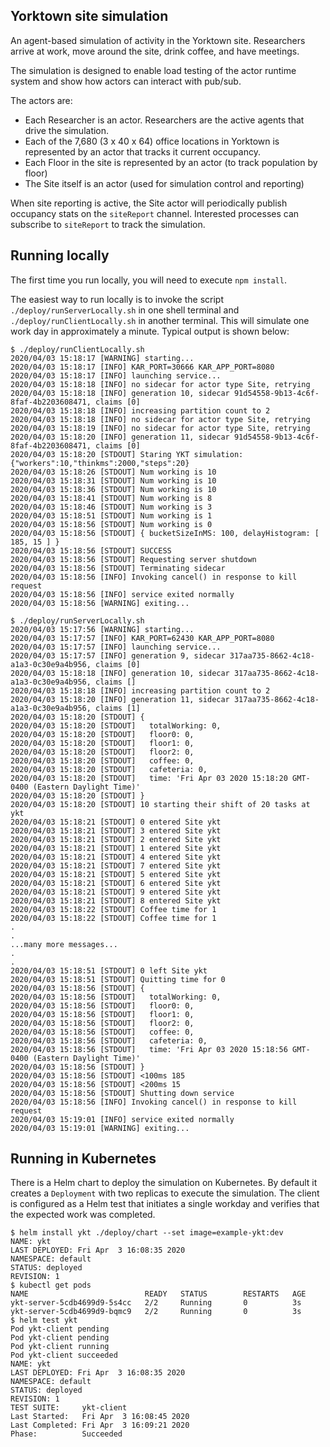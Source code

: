 ## Yorktown site simulation

An agent-based simulation of activity in the Yorktown site.  Researchers
arrive at work, move around the site, drink coffee, and have meetings.

The simulation is designed to enable load testing of the actor runtime
system and show how actors can interact with pub/sub.

The actors are:
+ Each Researcher is an actor. Researchers are the active agents that drive the simulation.
+ Each of the 7,680 (3 x 40 x 64) office locations in Yorktown is represented by an actor that tracks it current occupancy.
+ Each Floor in the site is represented by an actor (to track population by floor)
+ The Site itself is an actor (used for simulation control and reporting)

When site reporting is active, the Site actor will periodically
publish occupancy stats on the `siteReport` channel.  Interested
processes can subscribe to `siteReport` to track the simulation.

## Running locally

The first time you run locally, you will need to execute `npm install`.

The easiest way to run locally is to invoke the script `./deploy/runServerLocally.sh` in one shell terminal and `./deploy/runClientLocally.sh` in another terminal. This will simulate one work day in approximately a minute.  Typical output is shown below:
```
$ ./deploy/runClientLocally.sh
2020/04/03 15:18:17 [WARNING] starting...
2020/04/03 15:18:17 [INFO] KAR_PORT=30666 KAR_APP_PORT=8080
2020/04/03 15:18:17 [INFO] launching service...
2020/04/03 15:18:18 [INFO] no sidecar for actor type Site, retrying
2020/04/03 15:18:18 [INFO] generation 10, sidecar 91d54558-9b13-4c6f-8faf-4b2203608471, claims [0]
2020/04/03 15:18:18 [INFO] increasing partition count to 2
2020/04/03 15:18:18 [INFO] no sidecar for actor type Site, retrying
2020/04/03 15:18:19 [INFO] no sidecar for actor type Site, retrying
2020/04/03 15:18:20 [INFO] generation 11, sidecar 91d54558-9b13-4c6f-8faf-4b2203608471, claims [0]
2020/04/03 15:18:20 [STDOUT] Staring YKT simulation: {"workers":10,"thinkms":2000,"steps":20}
2020/04/03 15:18:26 [STDOUT] Num working is 10
2020/04/03 15:18:31 [STDOUT] Num working is 10
2020/04/03 15:18:36 [STDOUT] Num working is 10
2020/04/03 15:18:41 [STDOUT] Num working is 8
2020/04/03 15:18:46 [STDOUT] Num working is 3
2020/04/03 15:18:51 [STDOUT] Num working is 1
2020/04/03 15:18:56 [STDOUT] Num working is 0
2020/04/03 15:18:56 [STDOUT] { bucketSizeInMS: 100, delayHistogram: [ 185, 15 ] }
2020/04/03 15:18:56 [STDOUT] SUCCESS
2020/04/03 15:18:56 [STDOUT] Requesting server shutdown
2020/04/03 15:18:56 [STDOUT] Terminating sidecar
2020/04/03 15:18:56 [INFO] Invoking cancel() in response to kill request
2020/04/03 15:18:56 [INFO] service exited normally
2020/04/03 15:18:56 [WARNING] exiting...
```

```
$ ./deploy/runServerLocally.sh
2020/04/03 15:17:56 [WARNING] starting...
2020/04/03 15:17:57 [INFO] KAR_PORT=62430 KAR_APP_PORT=8080
2020/04/03 15:17:57 [INFO] launching service...
2020/04/03 15:17:57 [INFO] generation 9, sidecar 317aa735-8662-4c18-a1a3-0c30e9a4b956, claims [0]
2020/04/03 15:18:18 [INFO] generation 10, sidecar 317aa735-8662-4c18-a1a3-0c30e9a4b956, claims []
2020/04/03 15:18:18 [INFO] increasing partition count to 2
2020/04/03 15:18:20 [INFO] generation 11, sidecar 317aa735-8662-4c18-a1a3-0c30e9a4b956, claims [1]
2020/04/03 15:18:20 [STDOUT] {
2020/04/03 15:18:20 [STDOUT]   totalWorking: 0,
2020/04/03 15:18:20 [STDOUT]   floor0: 0,
2020/04/03 15:18:20 [STDOUT]   floor1: 0,
2020/04/03 15:18:20 [STDOUT]   floor2: 0,
2020/04/03 15:18:20 [STDOUT]   coffee: 0,
2020/04/03 15:18:20 [STDOUT]   cafeteria: 0,
2020/04/03 15:18:20 [STDOUT]   time: 'Fri Apr 03 2020 15:18:20 GMT-0400 (Eastern Daylight Time)'
2020/04/03 15:18:20 [STDOUT] }
2020/04/03 15:18:20 [STDOUT] 10 starting their shift of 20 tasks at ykt
2020/04/03 15:18:21 [STDOUT] 0 entered Site ykt
2020/04/03 15:18:21 [STDOUT] 3 entered Site ykt
2020/04/03 15:18:21 [STDOUT] 2 entered Site ykt
2020/04/03 15:18:21 [STDOUT] 1 entered Site ykt
2020/04/03 15:18:21 [STDOUT] 4 entered Site ykt
2020/04/03 15:18:21 [STDOUT] 7 entered Site ykt
2020/04/03 15:18:21 [STDOUT] 5 entered Site ykt
2020/04/03 15:18:21 [STDOUT] 6 entered Site ykt
2020/04/03 15:18:21 [STDOUT] 9 entered Site ykt
2020/04/03 15:18:21 [STDOUT] 8 entered Site ykt
2020/04/03 15:18:22 [STDOUT] Coffee time for 1
2020/04/03 15:18:22 [STDOUT] Coffee time for 1
.
.
...many more messages...
.
.
2020/04/03 15:18:51 [STDOUT] 0 left Site ykt
2020/04/03 15:18:51 [STDOUT] Quitting time for 0
2020/04/03 15:18:56 [STDOUT] {
2020/04/03 15:18:56 [STDOUT]   totalWorking: 0,
2020/04/03 15:18:56 [STDOUT]   floor0: 0,
2020/04/03 15:18:56 [STDOUT]   floor1: 0,
2020/04/03 15:18:56 [STDOUT]   floor2: 0,
2020/04/03 15:18:56 [STDOUT]   coffee: 0,
2020/04/03 15:18:56 [STDOUT]   cafeteria: 0,
2020/04/03 15:18:56 [STDOUT]   time: 'Fri Apr 03 2020 15:18:56 GMT-0400 (Eastern Daylight Time)'
2020/04/03 15:18:56 [STDOUT] }
2020/04/03 15:18:56 [STDOUT] <100ms	185
2020/04/03 15:18:56 [STDOUT] <200ms	15
2020/04/03 15:18:56 [STDOUT] Shutting down service
2020/04/03 15:18:56 [INFO] Invoking cancel() in response to kill request
2020/04/03 15:19:01 [INFO] service exited normally
2020/04/03 15:19:01 [WARNING] exiting...
```

## Running in Kubernetes

There is a Helm chart to deploy the simulation on Kubernetes.  By
default it creates a `Deployment` with two replicas to execute the
simulation.  The client is configured as a Helm test that initiates a
single workday and verifies that the expected work was completed.

```
$ helm install ykt ./deploy/chart --set image=example-ykt:dev
NAME: ykt
LAST DEPLOYED: Fri Apr  3 16:08:35 2020
NAMESPACE: default
STATUS: deployed
REVISION: 1
$ kubectl get pods 
NAME                          READY   STATUS        RESTARTS   AGE
ykt-server-5cdb4699d9-5s4cc   2/2     Running       0          3s
ykt-server-5cdb4699d9-bqmc9   2/2     Running       0          3s
$ helm test ykt 
Pod ykt-client pending
Pod ykt-client pending
Pod ykt-client running
Pod ykt-client succeeded
NAME: ykt
LAST DEPLOYED: Fri Apr  3 16:08:35 2020
NAMESPACE: default
STATUS: deployed
REVISION: 1
TEST SUITE:     ykt-client
Last Started:   Fri Apr  3 16:08:45 2020
Last Completed: Fri Apr  3 16:09:21 2020
Phase:          Succeeded
```
